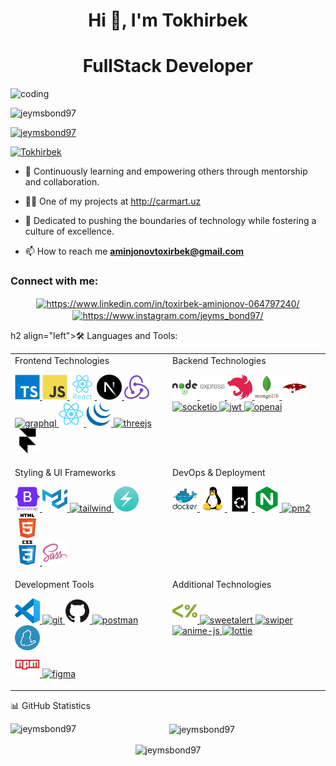 <h1 align="center">Hi 👋, I'm Tokhirbek </h1>
<h1 align="center"> FullStack Developer</h1>

<img align="" alt="coding" width="100%" height="50%" src="https://camo.githubusercontent.com/cae12fddd9d6982901d82580bdf321d81fb299141098ca1c2d4891870827bf17/68747470733a2f2f6d69726f2e6d656469756d2e636f6d2f6d61782f313336302f302a37513379765349765f7430696f4a2d5a2e676966" />

<p align="left"> <img src="https://komarev.com/ghpvc/?username=jeymsbond97&label=Profile%20views&color=0e75b6&style=flat" alt="jeymsbond97" /> </p>

<p align="left"> <a href="https://github.com/ryo-ma/github-profile-trophy"><img src="https://github-profile-trophy.vercel.app/?username=jeymsbond97" alt="jeymsbond97" /></a> </p>

<p align="left"> <a href="www.linkedin.com/in/aminjonov-tokhirbek/" target="blank"><img src="https://img.shields.io/twitter/follow/Tokhirbek?logo=twitter&style=for-the-badge" alt="Tokhirbek" /></a> </p>

- 🌱 Continuously learning and empowering others through mentorship and collaboration.

- 👨‍💻 One of my projects at http://carmart.uz

- 🚀 Dedicated to pushing the boundaries of technology while fostering a culture of excellence.

- 📫 How to reach me **aminjonovtoxirbek@gmail.com**

<h3 align="left">Connect with me:</h3>
<p align="center">
<a href="https://linkedin.com/in/https://www.linkedin.com/in/toxirbek-aminjonov-064797240/" target="blank"><img align="center" src="https://raw.githubusercontent.com/rahuldkjain/github-profile-readme-generator/master/src/images/icons/Social/linked-in-alt.svg" alt="https://www.linkedin.com/in/toxirbek-aminjonov-064797240/" height="30" width="40" /></a>
<a href="https://instagram.com/https://www.instagram.com/jeyms_bond97/" target="blank"><img align="center" src="https://raw.githubusercontent.com/rahuldkjain/github-profile-readme-generator/master/src/images/icons/Social/instagram.svg" alt="https://www.instagram.com/jeyms_bond97/" height="30" width="40" /></a>
</p>

h2 align="left">🛠️ Languages and Tools:</h2>
<table>
<tr>
<td valign="top" width="50%">
Frontend Technologies
<p align="left">
  <a href="https://www.typescriptlang.org/" target="_blank" rel="noreferrer">
    <img src="https://raw.githubusercontent.com/devicons/devicon/master/icons/typescript/typescript-original.svg" alt="typescript" width="40" height="40"/>
  </a>
  <a href="https://developer.mozilla.org/en-US/docs/Web/JavaScript" target="_blank" rel="noreferrer">
    <img src="https://raw.githubusercontent.com/devicons/devicon/master/icons/javascript/javascript-original.svg" alt="javascript" width="40" height="40"/>
  </a>
  <a href="https://reactjs.org/" target="_blank" rel="noreferrer">
    <img src="https://raw.githubusercontent.com/devicons/devicon/master/icons/react/react-original-wordmark.svg" alt="react" width="40" height="40"/>
  </a>
  <a href="https://nextjs.org/" target="_blank" rel="noreferrer">
    <img src="https://raw.githubusercontent.com/devicons/devicon/master/icons/nextjs/nextjs-original.svg" alt="nextjs" width="40" height="40"/>
  </a>
  <a href="https://redux.js.org" target="_blank" rel="noreferrer">
    <img src="https://raw.githubusercontent.com/devicons/devicon/master/icons/redux/redux-original.svg" alt="redux" width="40" height="40"/>
  </a>
  <br/>
  <a href="https://graphql.org" target="_blank" rel="noreferrer">
    <img src="https://www.vectorlogo.zone/logos/graphql/graphql-icon.svg" alt="graphql" width="40" height="40"/>
  </a>
  <a href="https://reactrouter.com/" target="_blank" rel="noreferrer">
    <img src="https://raw.githubusercontent.com/devicons/devicon/master/icons/react/react-original.svg" alt="react-router" width="40" height="40"/>
  </a>
  <a href="https://jquery.com/" target="_blank" rel="noreferrer">
    <img src="https://raw.githubusercontent.com/devicons/devicon/master/icons/jquery/jquery-original.svg" alt="jquery" width="40" height="40"/>
  </a>
  <a href="https://threejs.org/" target="_blank" rel="noreferrer">
    <img src="https://global.discourse-cdn.com/standard17/uploads/threejs/original/2X/e/e4f86d2200d2d35c30f7b1494e96b9595ebc2751.png" alt="threejs" width="40" height="40"/>
  </a>
  <a href="https://www.framer.com/motion/" target="_blank" rel="noreferrer">
    <img src="https://raw.githubusercontent.com/devicons/devicon/master/icons/framermotion/framermotion-original.svg" alt="framer-motion" width="40" height="40"/>
  </a>
</p>
</td>
<td valign="top" width="50%">
Backend Technologies
<p align="left">
  <a href="https://nodejs.org" target="_blank" rel="noreferrer">
    <img src="https://raw.githubusercontent.com/devicons/devicon/master/icons/nodejs/nodejs-original-wordmark.svg" alt="nodejs" width="40" height="40"/>
  </a>
  <a href="https://expressjs.com" target="_blank" rel="noreferrer">
    <img src="https://raw.githubusercontent.com/devicons/devicon/master/icons/express/express-original-wordmark.svg" alt="express" width="40" height="40"/>
  </a>
  <a href="https://nestjs.com/" target="_blank" rel="noreferrer">
    <img src="https://raw.githubusercontent.com/devicons/devicon/master/icons/nestjs/nestjs-plain.svg" alt="nestjs" width="40" height="40"/>
  </a>
  <a href="https://www.mongodb.com/" target="_blank" rel="noreferrer">
    <img src="https://raw.githubusercontent.com/devicons/devicon/master/icons/mongodb/mongodb-original-wordmark.svg" alt="mongodb" width="40" height="40"/>
  </a>
  <a href="https://mongoosejs.com/" target="_blank" rel="noreferrer">
    <img src="https://raw.githubusercontent.com/github/explore/80688e429a7d4ef2fca1e82350fe8e3517d3494d/topics/mongoose/mongoose.png" alt="mongoose" width="40" height="40"/>
  </a>
  <br/>
  <a href="https://socket.io/" target="_blank" rel="noreferrer">
    <img src="https://socket.io/images/logo.svg" alt="socketio" width="40" height="40"/>
  </a>
  <a href="https://jwt.io/" target="_blank" rel="noreferrer">
    <img src="https://jwt.io/img/pic_logo.svg" alt="jwt" width="40" height="40"/>
  </a>
  <a href="https://openai.com/" target="_blank" rel="noreferrer">
    <img src="https://upload.wikimedia.org/wikipedia/commons/thumb/0/04/ChatGPT_logo.svg/1024px-ChatGPT_logo.svg.png" alt="openai" width="40" height="40"/>
  </a>
</p>
</td>
</tr>
<tr>
<td valign="top" width="50%">
Styling & UI Frameworks
<p align="left">
  <a href="https://getbootstrap.com" target="_blank" rel="noreferrer">
    <img src="https://raw.githubusercontent.com/devicons/devicon/master/icons/bootstrap/bootstrap-plain-wordmark.svg" alt="bootstrap" width="40" height="40"/>
  </a>
  <a href="https://mui.com/" target="_blank" rel="noreferrer">
    <img src="https://raw.githubusercontent.com/devicons/devicon/master/icons/materialui/materialui-original.svg" alt="mui" width="40" height="40"/>
  </a>
  <a href="https://tailwindcss.com/" target="_blank" rel="noreferrer">
    <img src="https://www.vectorlogo.zone/logos/tailwindcss/tailwindcss-icon.svg" alt="tailwind" width="40" height="40"/>
  </a>
  <a href="https://chakra-ui.com/" target="_blank" rel="noreferrer">
    <img src="https://raw.githubusercontent.com/chakra-ui/chakra-ui/main/logo/logomark-colored.svg" alt="chakra" width="40" height="40"/>
  </a>
  <a href="https://www.w3.org/html/" target="_blank" rel="noreferrer">
    <img src="https://raw.githubusercontent.com/devicons/devicon/master/icons/html5/html5-original-wordmark.svg" alt="html5" width="40" height="40"/>
  </a>
  <br/>
  <a href="https://www.w3schools.com/css/" target="_blank" rel="noreferrer">
    <img src="https://raw.githubusercontent.com/devicons/devicon/master/icons/css3/css3-original-wordmark.svg" alt="css3" width="40" height="40"/>
  </a>
  <a href="https://sass-lang.com" target="_blank" rel="noreferrer">
    <img src="https://raw.githubusercontent.com/devicons/devicon/master/icons/sass/sass-original.svg" alt="sass" width="40" height="40"/>
  </a>
</p>
</td>
<td valign="top" width="50%">
DevOps & Deployment
<p align="left">
  <a href="https://www.docker.com/" target="_blank" rel="noreferrer">
    <img src="https://raw.githubusercontent.com/devicons/devicon/master/icons/docker/docker-original-wordmark.svg" alt="docker" width="40" height="40"/>
  </a>
  <a href="https://www.linux.org/" target="_blank" rel="noreferrer">
    <img src="https://raw.githubusercontent.com/devicons/devicon/master/icons/linux/linux-original.svg" alt="linux" width="40" height="40"/>
  </a>
  <a href="https://ubuntu.com/" target="_blank" rel="noreferrer">
    <img src="https://raw.githubusercontent.com/devicons/devicon/master/icons/ubuntu/ubuntu-plain.svg" alt="ubuntu" width="40" height="40"/>
  </a>
  <a href="https://www.nginx.com" target="_blank" rel="noreferrer">
    <img src="https://raw.githubusercontent.com/devicons/devicon/master/icons/nginx/nginx-original.svg" alt="nginx" width="40" height="40"/>
  </a>
  <a href="https://pm2.keymetrics.io/" target="_blank" rel="noreferrer">
    <img src="https://pm2.io/static/images/pm2-logo.png" alt="pm2" width="40" height="40"/>
  </a>
</p>
</td>
</tr>
<tr>
<td valign="top" width="50%">
Development Tools
<p align="left">
  <a href="https://code.visualstudio.com/" target="_blank" rel="noreferrer">
    <img src="https://raw.githubusercontent.com/devicons/devicon/master/icons/vscode/vscode-original.svg" alt="vscode" width="40" height="40"/>
  </a>
  <a href="https://git-scm.com/" target="_blank" rel="noreferrer">
    <img src="https://www.vectorlogo.zone/logos/git-scm/git-scm-icon.svg" alt="git" width="40" height="40"/>
  </a>
  <a href="https://github.com/" target="_blank" rel="noreferrer">
    <img src="https://raw.githubusercontent.com/devicons/devicon/master/icons/github/github-original.svg" alt="github" width="40" height="40"/>
  </a>
  <a href="https://www.postman.com/" target="_blank" rel="noreferrer">
    <img src="https://www.vectorlogo.zone/logos/getpostman/getpostman-icon.svg" alt="postman" width="40" height="40"/>
  </a>
  <a href="https://yarnpkg.com/" target="_blank" rel="noreferrer">
    <img src="https://raw.githubusercontent.com/devicons/devicon/master/icons/yarn/yarn-original.svg" alt="yarn" width="40" height="40"/>
  </a>
  <br/>
  <a href="https://www.npmjs.com/" target="_blank" rel="noreferrer">
    <img src="https://raw.githubusercontent.com/devicons/devicon/master/icons/npm/npm-original-wordmark.svg" alt="npm" width="40" height="40"/>
  </a>
  <a href="https://www.figma.com/" target="_blank" rel="noreferrer">
    <img src="https://www.vectorlogo.zone/logos/figma/figma-icon.svg" alt="figma" width="40" height="40"/>
  </a>
</p>
</td>
<td valign="top" width="50%">
Additional Technologies
<p align="left">
  <a href="https://ejs.co/" target="_blank" rel="noreferrer">
    <img src="https://raw.githubusercontent.com/devicons/devicon/master/icons/ejs/ejs-original.svg" alt="ejs" width="40" height="40"/>
  </a>
  <a href="https://sweetalert2.github.io/" target="_blank" rel="noreferrer">
    <img src="https://sweetalert2.github.io/images/SweetAlert2.png" alt="sweetalert" width="40" height="40"/>
  </a>
  <a href="https://swiperjs.com/" target="_blank" rel="noreferrer">
    <img src="https://swiperjs.com/images/swiper-logo.svg" alt="swiper" width="40" height="40"/>
  </a>
  <a href="https://animejs.com/" target="_blank" rel="noreferrer">
    <img src="https://animejs.com/documentation/assets/img/anime-mini-logo.svg" alt="anime-js" width="40" height="40"/>
  </a>
  <a href="https://lottiefiles.com/" target="_blank" rel="noreferrer">
    <img src="https://lottiefiles.com/images/lottiefiles-logo.svg" alt="lottie" width="40" height="40"/>
  </a>
</p>
</td>
</tr>
</table>
📊 GitHub Statistics
<div align="center">
<p><img align="left" src="https://github-readme-stats.vercel.app/api/top-langs?username=jeymsbond97&show_icons=true&locale=en&layout=compact&theme=tokyonight&hide_border=true" alt="jeymsbond97" /></p>
<p>&nbsp;<img align="center" src="https://github-readme-stats.vercel.app/api?username=jeymsbond97&show_icons=true&locale=en&theme=tokyonight&hide_border=true&count_private=true" alt="jeymsbond97" /></p>
<p><img align="center" src="https://github-readme-streak-stats.herokuapp.com/?user=jeymsbond97&theme=tokyonight&hide_border=true" alt="jeymsbond97" /></p>
</div>
